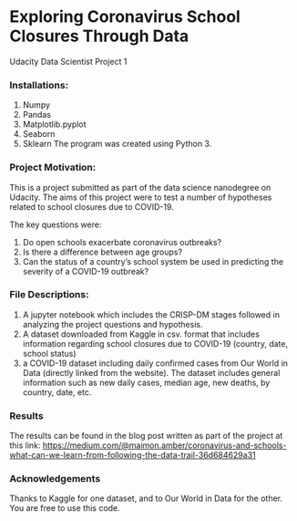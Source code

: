 # Exploring Coronavirus School Closures Through Data
Udacity Data Scientist Project 1

### Installations:
1. Numpy
2. Pandas
3. Matplotlib.pyplot
4. Seaborn
5. Sklearn
The program was created using Python 3.

### Project Motivation:
This is a project submitted as part of the data science nanodegree on Udacity. The aims of this project were to test a number of hypotheses related to school closures due to COVID-19. 

The key questions were:

1. Do open schools exacerbate coronavirus outbreaks?
2. Is there a difference between age groups?
3. Can the status of a country’s school system be used in predicting the severity of a COVID-19 outbreak?

### File Descriptions:
1. A jupyter notebook which includes the CRISP-DM stages followed in analyzing the project questions and hypothesis.
2. A dataset downloaded from Kaggle in csv. format that includes information regarding school closures due to COVID-19 (country, date, school status)
3. a COVID-19 dataset including daily confirmed cases from Our World in Data (directly linked from the website). The dataset includes general information such as new daily cases, median age, new deaths, by country, date, etc.

### Results

The results can be found in the blog post written as part of the project at this link:
https://medium.com/@maimon.amber/coronavirus-and-schools-what-can-we-learn-from-following-the-data-trail-36d684629a31

### Acknowledgements

Thanks to Kaggle for one dataset, and to Our World in Data for the other. You are free to use this code.

